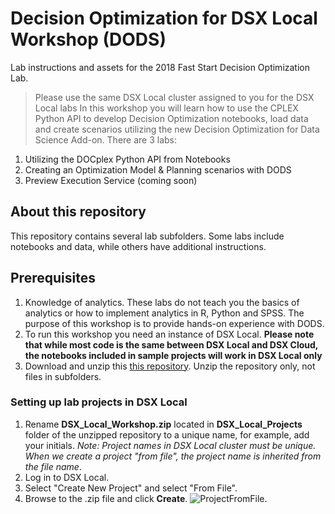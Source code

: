 # Decision Optimization for DSX Local Workshop (DODS)
Lab instructions and assets for the 2018 Fast Start Decision Optimization Lab.
>Please use the same DSX Local cluster assigned to you for the DSX Local labs
In this workshop you will learn how to use the  CPLEX Python API to develop Decision Optimization notebooks, load data and create scenarios utilizing the new Decision Optimization for Data Science Add-on. There are 3 labs:
1. Utilizing the DOCplex Python API from Notebooks
2. Creating an Optimization Model & Planning scenarios with DODS
3. Preview Execution Service (coming soon)


## About this repository
This repository contains several lab subfolders. Some labs include notebooks and data, while others have additional instructions.

## Prerequisites
1. Knowledge of analytics. These labs do not teach you the basics of analytics or how to implement analytics in R, Python and SPSS. The purpose of this workshop is to provide hands-on experience with DODS. 
2. To run this workshop you need an instance of DSX Local. **Please note that while most code is the same between DSX Local and DSX Cloud, the notebooks included in sample projects will work in DSX Local only**
3. Download and unzip this [this repository](https://codeload.github.com/elenalowery/DSX_Local_Workshop/zip/master). Unzip the repository only, not files in subfolders. 

### Setting up lab projects in DSX Local
1. Rename **DSX_Local_Workshop.zip** located in **DSX_Local_Projects** folder of the unzipped repository to a unique name, for example, add your initials.    *Note: Project names in DSX Local cluster must be unique. When we create a project "from file", the project name is inherited from the file name*. 
2. Log in to DSX Local.
3. Select "Create New Project" and select "From File".
4. Browse to the .zip file and click **Create**.
![ProjectFromFile](/img/CreateProjectFromFile.JPG?raw=true).



